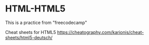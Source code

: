 # HTML-HTML5
This is a practice from "freecodecamp"

Cheat sheets for HTML5
https://cheatography.com/karionis/cheat-sheets/html5-deutsch/
